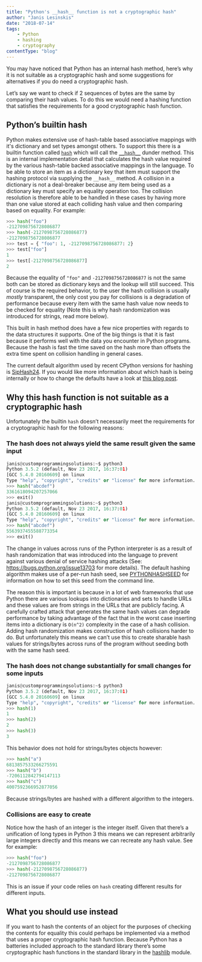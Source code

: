 ```yaml
---
title: "Python's __hash__ function is not a cryptographic hash"
author: "Janis Lesinskis"
date: "2018-07-14"
tags:
    - Python
    - hashing
    - cryptography
contentType: "blog"
---
```


You may have noticed that Python has an internal hash method, here’s why it is not suitable as a cryptographic hash and some suggestions for alternatives if you do need a cryptographic hash.

<!-- end excerpt -->

Let’s say we want to check if 2 sequences of bytes are the same by comparing their hash values. To do this we would need a hashing function that satisfies the requirements for a good cryptographic hash function.

## Python’s builtin hash

Python makes extensive use of hash-table based associative mappings with it's dictionary and set types amongst others. To support this there is a builtin function called [`hash`](https://docs.python.org/3/library/functions.html#hash) which will call the [`__hash__`](https://docs.python.org/3/reference/datamodel.html#object.__hash__) dunder method. This is an internal implementation detail that calculates the hash value required by the various hash-table backed associative mappings in the language. To be able to store an item as a dictionary key that item must support the hashing protocol via supplying the `__hash__` method. A collision in a dictionary is not a deal-breaker because any item being used as a dictionary key must specify an equality operation too. The collision resolution is therefore able to be handled in these cases by having more than one value stored at each colliding hash value and then comparing based on equality. For example:

```python
>>> hash("foo")
-2127098756728086877
>>> hash(-2127098756728086877)
-2127098756728086877
>>> test = { "foo": 1, -2127098756728086877: 2}
>>> test["foo"]
1
>>> test[-2127098756728086877]
2
```

Because the equality of `"foo"` and `-2127098756728086877` is not the same both can be stored as dictionary keys and the lookup will still succeed. This of course is the required behavior, to the user the hash collision is usually *mostly* transparent, the only cost you pay for collisions is a degradation of performance because every item with the same hash value now needs to be checked for equality (Note this is why hash randomization was introduced for strings, read more below).

This built in hash method does have a few nice properties with regards to the data structures it supports. One of the big things is that it is fast because it performs well with the data you encounter in Python programs. Because the hash is fast the time saved on the hash more than offsets the extra time spent on collision handling in general cases.

The current default algorithm used by recent CPython versions for hashing is [SipHash24](https://en.wikipedia.org/wiki/SipHash). If you would like more information about which hash is being internally or how to change the defaults have a look at [this blog post](https://www.lesinskis.com/TIL_python_hashing.html).

## Why this hash function is not suitable as a cryptographic hash

Unfortunately the builtin `hash` doesn’t necessarily meet the requirements for a cryptographic hash for the following reasons:

### The hash does not always yield the same result given the same input

```python
janis@customprogrammingsolutions:~$ python3
Python 3.5.2 (default, Nov 23 2017, 16:37:01)
[GCC 5.4.0 20160609] on linux
Type "help", "copyright", "credits" or "license" for more information.
>>> hash("abcdef")
3361618094207257066
>>> exit()
janis@customprogrammingsolutions:~$ python3
Python 3.5.2 (default, Nov 23 2017, 16:37:01)
[GCC 5.4.0 20160609] on linux
Type "help", "copyright", "credits" or "license" for more information.
>>> hash("abcdef")
5563937455588773354
>>> exit()
```

The change in values across runs of the Python interpreter is as a result of hash randomization that was introduced into the language to prevent against various denial of service hashing attacks (See: https://bugs.python.org/issue13703 for more details). The default hashing algorithm makes use of a per-run hash seed, see [PYTHONHASHSEED](https://docs.python.org/3/using/cmdline.html#envvar-PYTHONHASHSEED) for information on how to set this seed from the command line.

The reason this is important is because in a lot of web frameworks that use Python there are various lookups into dictionaries and sets to handle URLs and these values are from strings in the URLs that are publicly facing. A carefully crafted attack that generates the same hash values can degrade performance by taking advantage of the fact that in the worst case inserting items into a dictionary is `O(n^2)` complexity in the case of a hash collision. Adding hash randomization makes construction of hash collisions harder to do. But unfortunately this means we can’t use this to create sharable hash values for strings/bytes across runs of the program without seeding both with the same hash seed.

### The hash does not change substantially for small changes for some inputs

```python
janis@customprogrammingsolutions:~$ python3
Python 3.5.2 (default, Nov 23 2017, 16:37:01)
[GCC 5.4.0 20160609] on linux
Type "help", "copyright", "credits" or "license" for more information.
>>> hash(1)
1
>>> hash(2)
2
>>> hash(3)
3
```

This behavior does not hold for strings/bytes objects however:

```python
>>> hash("a")
6813857533266275591
>>> hash("b")
-7206112842794147113
>>> hash("c")
4007592366952877056
```

Because strings/bytes are hashed with a different algorithm to the integers.

### Collisions are easy to create

Notice how the hash of an integer is the integer itself. Given that there’s a unification of long types in Python 3 this means we can represent arbitrarily large integers directly and this means we can recreate any hash value. See for example:

```python
>>> hash("foo")
-2127098756728086877
>>> hash(-2127098756728086877)
-2127098756728086877
```

This is an issue if your code relies on `hash` creating different results for different inputs.

## What you should use instead

If you want to hash the contents of an object for the purposes of checking the contents for equality this could perhaps be implemented via a method that uses a proper cryptographic hash function. Because Python has a batteries included approach to the standard library there’s some cryptographic hash functions in the standard library in the [hashlib](https://docs.python.org/3/library/hashlib.html) module.
